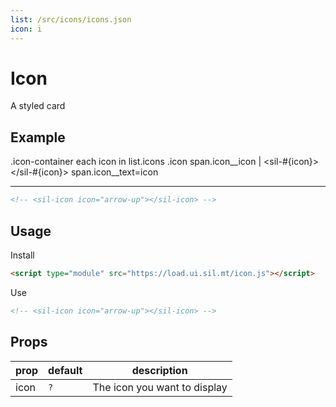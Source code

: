 ```yaml
---
list: /src/icons/icons.json
icon: i
---
```


# Icon

A styled card

## Example

<!-- <sil-icon icon="arrow-up"></sil-icon> -->

<!-- list -->
.icon-container
    each icon in list.icons
        .icon
            span.icon__icon
                | <sil-#{icon}></sil-#{icon}>
            span.icon__text=icon
<!-- /list -->

---

<sil-icon-arrow-down></sil-icon-arrow-down>

```html
<!-- <sil-icon icon="arrow-up"></sil-icon> -->
```

## Usage

Install

```html
<script type="module" src="https://load.ui.sil.mt/icon.js"></script>
```

Use

```html
<!-- <sil-icon icon="arrow-up"></sil-icon> -->
```

## Props

| prop | default | description                  |
| ---- | ------- | ---------------------------- |
| icon | `?`     | The icon you want to display |

